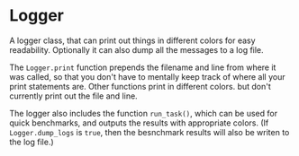 # Logger

A logger class, that can print out things in different colors for easy readability. Optionally it can also dump all the messages to a log file.

The `Logger.print` function prepends the filename and line from where it was called, so that you don't have to mentally keep track of where all your print statements are. 
Other functions print in different colors. but don't currently print out the file and line. 

The logger also includes the function `run_task()`, which can be used for quick benchmarks, and outputs the results with appropriate colors. (If `Logger.dump_logs` is `true`, 
then the besnchmark results will also be writen to the log file.)
